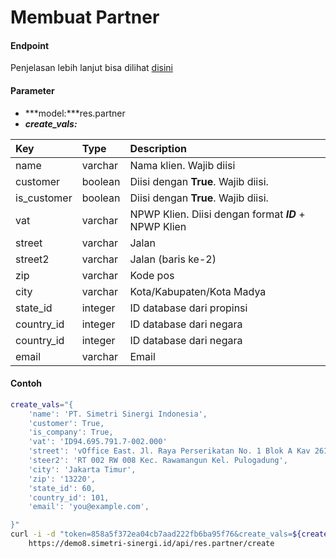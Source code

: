 # Membuat Partner

#### Endpoint
Penjelasan lebih lanjut bisa dilihat [disini](../list_api/create_data.md)

#### Parameter
- ***model:***res.partner
- ***create_vals:***

| Key           | Type          | Description                                                                       |
| :---          | :---          | :---                                                                              |
| name          | varchar       | Nama klien. Wajib diisi                                                           |
| customer      | boolean       | Diisi dengan **True**. Wajib diisi.                                               |
| is_customer   | boolean       | Diisi dengan **True**. Wajib diisi.                                               |
| vat           | varchar       | NPWP Klien. Diisi dengan format ***ID*** + NPWP Klien                             |
| street        | varchar       | Jalan                                                                             |
| street2       | varchar       | Jalan (baris ke-2)                                                                |
| zip           | varchar       | Kode pos                                                                          |
| city          | varchar       | Kota/Kabupaten/Kota Madya                                                         |
| state_id      | integer       | ID database dari propinsi                                                         |
| country_id    | integer       | ID database dari negara                                                           |
| country_id    | integer       | ID database dari negara                                                           |
| email         | varchar       | Email


#### Contoh
```bash
create_vals="{
    'name': 'PT. Simetri Sinergi Indonesia',
    'customer': True,
    'is_company': True,
    'vat': 'ID94.695.791.7-002.000'
    'street': 'vOffice East. Jl. Raya Perserikatan No. 1 Blok A Kav 261',
    'steer2': 'RT 002 RW 008 Kec. Rawamangun Kel. Pulogadung',
    'city': 'Jakarta Timur',
    'zip': '13220',
    'state_id': 60,
    'country_id': 101,
    'email': 'you@example.com',

}"
curl -i -d "token=858a5f372ea04cb7aad222fb6ba95f76&create_vals=${create_vals}" \
    https://demo8.simetri-sinergi.id/api/res.partner/create
```
